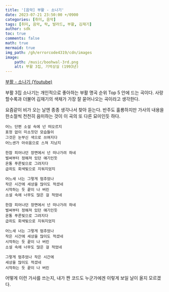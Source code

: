```yaml
---
title: '[음악] 부활 - 소나기'
date: 2023-07-21 23:50:00 +/0900
categories: [취미, 음악]
tags: [취미, 음악, 락, 발라드, 부활, 김재기]
author: sdk
toc: true
comments: false 
math: true 
mermaid: true 
img_path: /gh/errorcode4319/cdn/images
image:
    path: /music/boohwal-3rd.png
    alt: 부활 3집, 기억상실 (1993년)
---
```


[부활 - 소나기 (Youtube)](https://www.youtube.com/watch?v=_xs1Xqa_wbw)


부활 3집 소나기는 개인적으로 좋아하는 부활 명곡 순위 Top 5 안에 드는 곡이다. 사랑할수록과 더불어 김재기의 색채가 가장 잘 묻어나오는 곡이라고 생각한다.     

요즘같이 비가 오는 날엔 종종 생각나서 찾아 듣는다. 반주도 훌룡하지만 가사의 내용을 한소절씩 천천히 음미하는 것이 이 곡의 또 다른 묘미인듯 하다.  

```
어느 단편 소설 속에 넌 떠오르지
표정 없이 미소짓던 모습들이
그것은 눈부신 색으로 쓰여지다
어느샌가 아쉬움으로 스쳐 지났지

한참 피어나던 장면에서 넌 떠나가려 하네
벌써부터 정해져 있던 얘기인듯
온통 푸른빛으로 그려지다
급히도 회색빛으로 지워지었지

어느새 너는 그렇게 멈추었나
작은 시간에 세상을 많이도 적셨네
시작하는 듯 끝이 나 버린
소설 속에 너무도 많은 걸 적었네

한참 피어나던 장면에서 넌 떠나가려 하네
벌써부터 정해져 있던 얘기인듯
온통 푸른빛으로 그려지다
급히도 회색빛으로 지워지었지

어느새 너는 그렇게 멈추었나
작은 시간에 세상을 많이도 적셨네
시작하는 듯 끝이 나 버린
소설 속에 너무도 많은 걸 적었네

그렇게 멈추었나 작은 시간에
세상을 많이도 적셨네
시작하는 듯 끝이 나 버린
```

어떻게 이런 가사를 쓰는지, 내가 짠 코드도 누군가에겐 이렇게 보일 날이 올지 모르겠다.